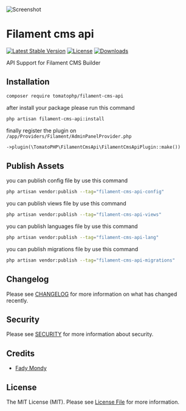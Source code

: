 ![Screenshot](https://raw.githubusercontent.com/tomatophp/filament-cms-api/master/art/screenshot.jpg)

# Filament cms api

[![Latest Stable Version](https://poser.pugx.org/tomatophp/filament-cms-api/version.svg)](https://packagist.org/packages/tomatophp/filament-cms-api)
[![License](https://poser.pugx.org/tomatophp/filament-cms-api/license.svg)](https://packagist.org/packages/tomatophp/filament-cms-api)
[![Downloads](https://poser.pugx.org/tomatophp/filament-cms-api/d/total.svg)](https://packagist.org/packages/tomatophp/filament-cms-api)

API Support for Filament CMS Builder

## Installation

```bash
composer require tomatophp/filament-cms-api
```
after install your package please run this command

```bash
php artisan filament-cms-api:install
```

finally register the plugin on `/app/Providers/Filament/AdminPanelProvider.php`

```php
->plugin(\TomatoPHP\FilamentCmsApi\FilamentCmsApiPlugin::make())
```


## Publish Assets

you can publish config file by use this command

```bash
php artisan vendor:publish --tag="filament-cms-api-config"
```

you can publish views file by use this command

```bash
php artisan vendor:publish --tag="filament-cms-api-views"
```

you can publish languages file by use this command

```bash
php artisan vendor:publish --tag="filament-cms-api-lang"
```

you can publish migrations file by use this command

```bash
php artisan vendor:publish --tag="filament-cms-api-migrations"
```

## Changelog

Please see [CHANGELOG](CHANGELOG.md) for more information on what has changed recently.

## Security

Please see [SECURITY](SECURITY.md) for more information about security.

## Credits

- [Fady Mondy](mailto:info@3x1.io)

## License

The MIT License (MIT). Please see [License File](LICENSE.md) for more information.

